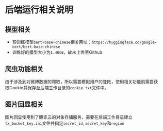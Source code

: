 # 后端运行相关说明

## 模型相关

+ 预训练模型`bert-base-chinese`相关网址：`https://huggingface.co/google-bert/bert-base-chinese`
+ 训练好的模型大小为`1.40GB`，故未上传至Github

## 爬虫功能相关

由于涉及到对微博数据的爬取，所以需要模拟用户的登陆，使用相关功能前需要获取Cookie并保存至后端工作目录的`cookie.txt`文件中。

## 图片回显相关

图片回显使用到了腾讯云的对象存储服务，需要在后端工作目录建立`tx_bucket_key.ini`文件并指定`secret_id`, `secret_key`和`region`

